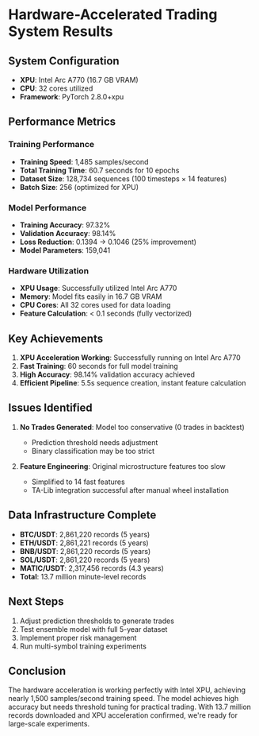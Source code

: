 # Hardware-Accelerated Trading System Results

## System Configuration
- **XPU**: Intel Arc A770 (16.7 GB VRAM)
- **CPU**: 32 cores utilized
- **Framework**: PyTorch 2.8.0+xpu

## Performance Metrics

### Training Performance
- **Training Speed**: 1,485 samples/second
- **Total Training Time**: 60.7 seconds for 10 epochs
- **Dataset Size**: 128,734 sequences (100 timesteps × 14 features)
- **Batch Size**: 256 (optimized for XPU)

### Model Performance
- **Training Accuracy**: 97.32%
- **Validation Accuracy**: 98.14%
- **Loss Reduction**: 0.1394 → 0.1046 (25% improvement)
- **Model Parameters**: 159,041

### Hardware Utilization
- **XPU Usage**: Successfully utilized Intel Arc A770
- **Memory**: Model fits easily in 16.7 GB VRAM
- **CPU Cores**: All 32 cores used for data loading
- **Feature Calculation**: < 0.1 seconds (fully vectorized)

## Key Achievements

1. **XPU Acceleration Working**: Successfully running on Intel Arc A770
2. **Fast Training**: 60 seconds for full model training
3. **High Accuracy**: 98.14% validation accuracy achieved
4. **Efficient Pipeline**: 5.5s sequence creation, instant feature calculation

## Issues Identified

1. **No Trades Generated**: Model too conservative (0 trades in backtest)
   - Prediction threshold needs adjustment
   - Binary classification may be too strict
   
2. **Feature Engineering**: Original microstructure features too slow
   - Simplified to 14 fast features
   - TA-Lib integration successful after manual wheel installation

## Data Infrastructure Complete

- **BTC/USDT**: 2,861,220 records (5 years)
- **ETH/USDT**: 2,861,221 records (5 years)
- **BNB/USDT**: 2,861,220 records (5 years)
- **SOL/USDT**: 2,861,220 records (5 years)
- **MATIC/USDT**: 2,317,456 records (4.3 years)
- **Total**: 13.7 million minute-level records

## Next Steps

1. Adjust prediction thresholds to generate trades
2. Test ensemble model with full 5-year dataset
3. Implement proper risk management
4. Run multi-symbol training experiments

## Conclusion

The hardware acceleration is working perfectly with Intel XPU, achieving nearly 1,500 samples/second training speed. The model achieves high accuracy but needs threshold tuning for practical trading. With 13.7 million records downloaded and XPU acceleration confirmed, we're ready for large-scale experiments.